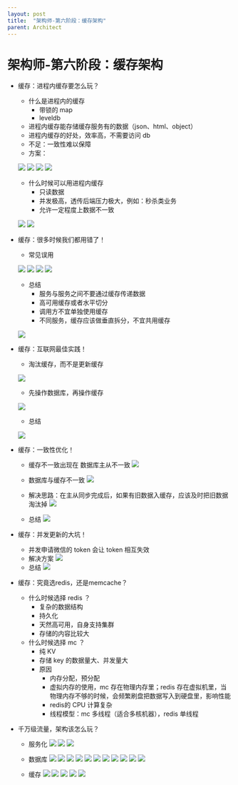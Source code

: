 ```yaml
---
layout: post
title:  "架构师-第六阶段：缓存架构"
parent: Architect
---
```


# 架构师-第六阶段：缓存架构

- 缓存：进程内缓存要怎么玩？
	- 什么是进程内的缓存
		- 带锁的 map
		- leveldb
	- 进程内缓存能存储缓存服务有的数据（json、html、object）
	- 进程内缓存的好处，效率高，不需要访问 db
	- 不足：一致性难以保障
	- 方案：

	![](/assets/images/img/65.png)
	![](/assets/images/img/66.png)
	![](/assets/images/img/67.png)
	![](/assets/images/img/68.png)

	- 什么时候可以用进程内缓存
		- 只读数据
		- 并发极高，透传后端压力极大，例如：秒杀类业务
		- 允许一定程度上数据不一致

	![](/assets/images/img/69.png)
	![](/assets/images/img/70.png)

- 缓存：很多时候我们都用错了！
	- 常见误用
	
	![](/assets/images/img/71.png)
	![](/assets/images/img/72.png)
	![](/assets/images/img/73.png)
	![](/assets/images/img/74.png)

	- 总结
		- 服务与服务之间不要通过缓存传递数据
		- 高可用缓存或者水平切分
		- 调用方不宜单独使用缓存
		- 不同服务，缓存应该做垂直拆分，不宜共用缓存

	![](/assets/images/img/75.png) 

- 缓存：互联网最佳实践！
	- 淘汰缓存，而不是更新缓存

	![](/assets/images/img/76.png)

	- 先操作数据库，再操作缓存

	![](/assets/images/img/77.png)
	
	- 总结

	![](/assets/images/img/78.png)


- 缓存：一致性优化！
	- 缓存不一致出现在 数据库主从不一致
		![](/assets/images/img/78.png)

	- 数据库与缓存不一致
		![](/assets/images/img/80.png)

	- 解决思路：在主从同步完成后，如果有旧数据入缓存，应该及时把旧数据淘汰掉
		![](/assets/images/img/81.png)

	- 总结
		![](/assets/images/img/82.png)

- 缓存：并发更新的大坑！
	- 并发申请微信的 token 会让 token 相互失效
	- 解决方案
		![](/assets/images/img/83.png)
	- 总结
		![](/assets/images/img/84.png)

- 缓存：究竟选redis，还是memcache？
	- 什么时候选择 redis ？
		- 复杂的数据结构
		- 持久化
		- 天然高可用，自身支持集群
		- 存储的内容比较大
	- 什么时候选择 mc ？
		- 纯 KV
		- 存储 key 的数据量大、并发量大
		- 原因
			- 内存分配，预分配
			- 虚拟内存的使用，mc 存在物理内存里；redis 存在虚拟机里，当物理内存不够的时候，会频繁刷盘把数据写入到硬盘里，影响性能
			- redis的 CPU 计算复杂
			- 线程模型：mc 多线程（适合多核机器），redis 单线程

- 千万级流量，架构该怎么玩？
	- 服务化
		![](/assets/images/img/85.png)
		![](/assets/images/img/86.png)
		![](/assets/images/img/87.png)

	- 数据库
		![](/assets/images/img/88.png)
		![](/assets/images/img/89.png)
		![](/assets/images/img/90.png)
		![](/assets/images/img/91.png)
		![](/assets/images/img/92.png)
		![](/assets/images/img/93.png)
		![](/assets/images/img/94.png)
		![](/assets/images/img/95.png)
		![](/assets/images/img/96.png)
		![](/assets/images/img/97.png)
		![](/assets/images/img/98.png)

	- 缓存
		![](/assets/images/img/99.png)
		![](/assets/images/img/100.png)
		![](/assets/images/img/101.png)
		![](/assets/images/img/102.png)
		![](/assets/images/img/103.png)




<div id="gitalk-container"></div>
<link rel="stylesheet" href="https://unpkg.com/gitalk/dist/gitalk.css">
<script src="https://unpkg.com/gitalk/dist/gitalk.min.js"></script>
<script src="/assets/js/md5.min.js"></script>
<script type="text/javascript">
const gitalk = new Gitalk({
  clientID: 'c8000586a21c80291476',
  clientSecret: '043d2b75bd32c8d03f65d088bbd475c563a287f4',
  repo: 'imoowi.github.io',
  owner: 'imoowi',
  admin: ['imoowi'],
  distractionFreeMode: false,
  id: md5(location.href)
});
gitalk.render('gitalk-container')
</script>